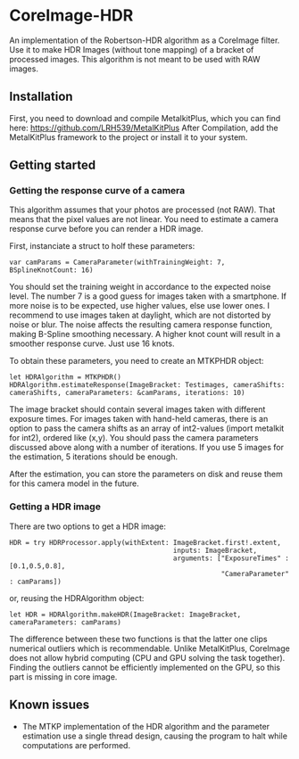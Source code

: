 # CoreImage-HDR
An implementation of the Robertson-HDR algorithm as a CoreImage filter. Use it to make HDR Images (without tone mapping) of a bracket of processed images. This algorithm is not meant to be used with RAW images.

## Installation
First, you need to download and compile MetalkitPlus, which you can find here: 
https://github.com/LRH539/MetalKitPlus
After Compilation, add the MetalKitPlus framework to the project or install it to your system.

## Getting started
### Getting the response curve of a camera
This algorithm assumes that your photos are processed (not RAW). That means that the pixel values are not linear. You need to estimate a camera response curve before you can render a HDR image.

First, instanciate a struct to holf these parameters:
```
var camParams = CameraParameter(withTrainingWeight: 7, BSplineKnotCount: 16)
```
You should set the training weight in accordance to the expected noise level. The number 7 is a good guess for images taken with a smartphone. If more noise is to be expected, use higher values, else use lower ones. I recommend to use images taken at daylight, which are not distorted by noise or blur. The noise affects the resulting camera response function, making B-Spline smoothing necessary. A higher knot count will result in a smoother response curve. Just use 16 knots.

To obtain these parameters, you need to create an MTKPHDR object:
```
let HDRAlgorithm = MTKPHDR()
HDRAlgorithm.estimateResponse(ImageBracket: Testimages, cameraShifts: cameraShifts, cameraParameters: &camParams, iterations: 10)
```
The image bracket should contain several images taken with different exposure times. For images taken with hand-held cameras, there is an option to pass the camera shifts as an array of int2-values (import metalkit for int2), ordered like (x,y). You should pass the camera parameters discussed above along with a number of iterations. If you use 5 images for the estimation, 5 iterations should be enough.

After the estimation, you can store the parameters on disk and reuse them for this camera model in the future.

### Getting a HDR image
There are two options to get a HDR image:
```
HDR = try HDRProcessor.apply(withExtent: ImageBracket.first!.extent,
                                         inputs: ImageBracket,
                                         arguments: ["ExposureTimes" : [0.1,0.5,0.8],
                                                     "CameraParameter" : camParams])
```
or, reusing the HDRAlgorithm object:
```
let HDR = HDRAlgorithm.makeHDR(ImageBracket: ImageBracket, cameraParameters: camParams)
```

The difference between these two functions is that the latter one clips numerical outliers which is recommendable. Unlike MetalKitPlus, CoreImage does not allow hybrid computing (CPU and GPU solving the task together). Finding the outliers cannot be efficiently implemented on the GPU, so this part is missing in core image.

## Known issues
* The MTKP implementation of the HDR algorithm and the parameter estimation use a single thread design, causing the program to halt while computations are performed.
